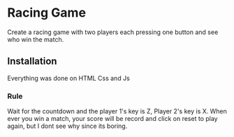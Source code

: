 ﻿# Racing Game
Create a racing game with two players each pressing one button and see who win the match.
## Installation
Everything was done on HTML Css and Js
### Rule 
Wait for the countdown and the player 1's key is Z, Player 2's key is X. When ever you win a match, your score will be record and click on reset to play again, but I dont see why since its boring.
